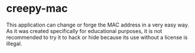 # creepy-mac
This application can change or forge the MAC address in a very easy way. As it was created specifically for educational purposes, it is not recommended to try it to hack or hide because its use without a license is illegal. 
